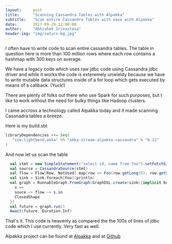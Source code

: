 ```yaml
---
layout:     post
title:      "Scanning Cassandra Tables with Alpakka"
subtitle:   "Scan entire Cassandra Tables with ease with Alpakka"
date:       2017-09-29 12:00:00
author:     "Abhishek Srivastava"
header-img: "img/saturn-bg.jpg"
---
```


I often have to write code to scan entire cassandra tables. The table in question here is more than 100 million rows where each row contains a hashmap with 300 keys on average.

We have a legacy code which uses raw jdbc code using Cassandra jdbc driver and while it works the code is exteremely unwieldy because we have to write mutable data structures inside of a for loop which gets executed by means of a callback. (Yuck!)

There are plenty of folks out there who use Spark for such purposes, but I like to work without the need for bulky things like Hadoop clusters. 

I came accross a technology called Alpakka today and it made scanning Cassnadra tables a breeze.

Here is my build.sbt

```scala
libraryDependencies ++= Seq(
   "com.lightbend.akka" %% "akka-stream-alpakka-cassandra" % "0.11"
)

```

And now let us scan the table

```scala
  val stmt = new SimpleStatement("select id, name from foo").setFetchSize(100)
  val source = CassandraSource(stmt)
  val flow = Flow[Row, NotUsed].map{row => Foo(row.getLong(0), row.getString(1))}
  val sink = Sink.foreach[Foo](println)
  val graph = RunnableGraph.fromGraph(GraphDSL.create(sink){implicit builder => 
  	s => 
  	souce ~> flow ~> s.in
  	ClosedShape
  }) 
  val future = graph.run()
  Await(future, Duration.Inf)
```

That's it. This code is heavenly as compared the the 100s of lines of jdbc code which I use currently. Very fast as well.

Alpakka project can be found at [Alpakka](https://developer.lightbend.com/docs/alpakka/current/) and at [Github](https://github.com/akka/alpakka)